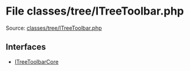 File classes/tree/ITreeToolbar.php
=========

Source: [classes/tree/ITreeToolbar.php](https://github.com/PrestaShop/PrestaShop/blob/1.6.0.10/classes/tree/ITreeToolbar.php)

Interfaces
----------

* [ITreeToolbarCore](interface.ITreeToolbarCore.md)


